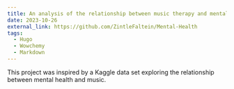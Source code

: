 ```yaml
---
title: An analysis of the relationship between music therapy and mental health
date: 2023-10-26
external_link: https://github.com/ZintleFaltein/Mental-Health
tags:
  - Hugo
  - Wowchemy
  - Markdown
---
```


This project was inspired by a Kaggle data set exploring the relationship between mental health and music.

<!--more-->
